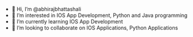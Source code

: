 - 👋 Hi, I’m @abhirajbhattashali
- 👀 I’m interested in IOS App Development, Python and Java programming 
- 🌱 I’m currently learning IOS App Development
- 💞️ I’m looking to collaborate on IOS Applications, Python Applications

 
<!---
abhirajbhattashali/abhirajbhattashali is a ✨ special ✨ repository because its `README.md` (this file) appears on your GitHub profile.
You can click the Preview link to take a look at your changes.
--->
